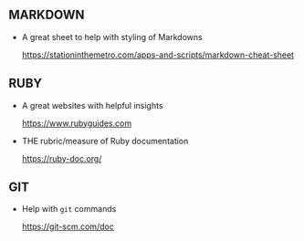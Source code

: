 
## MARKDOWN ##

+ A great sheet to help with styling of Markdowns

  https://stationinthemetro.com/apps-and-scripts/markdown-cheat-sheet


## RUBY ##

+ A great websites with helpful insights

  https://www.rubyguides.com

+ THE rubric/measure of Ruby documentation

  https://ruby-doc.org/


## GIT ##

+ Help with `git` commands

  https://git-scm.com/doc
